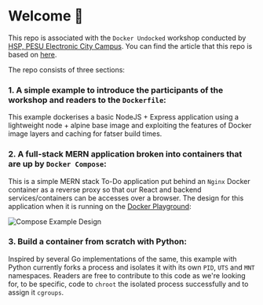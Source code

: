 # Welcome 💫

This repo is associated with the `Docker Undocked` workshop conducted by [HSP, PESU Electronic City Campus](https://homebrew.hsp-ec.xyz/). You can find the article that this repo is based on [here](https://homebrew.hsp-ec.xyz/posts/docker-undocked/).

The repo consists of three sections:

### 1. A simple example to introduce the participants of the workshop and readers to the `Dockerfile`:
This example dockerises a basic NodeJS + Express application using a lightweight node + alpine base image and exploiting the features of Docker image layers and caching for fatser build times.

### 2. A full-stack MERN application broken into containers that are up by `Docker Compose`:
This is a simple MERN stack To-Do application put behind an `Nginx` Docker container as a reverse proxy so that our React and backend services/containers can be accesses over a browser. The design for this application when it is running on the [Docker Playground](https://labs.play-with-docker.com/):

![Compose Example Design](https://i.ibb.co/5s9rF8n/image.png)

### 3. Build a container from scratch with Python:

Inspired by several Go implementations of the same, this example with Python currently forks a process and isolates it with its own `PID`, `UTS` and `MNT` namespaces. Readers are free to contribute to this code as we're looking for, to be specific, code to `chroot` the isolated process successfully and to assign it `cgroups`.
